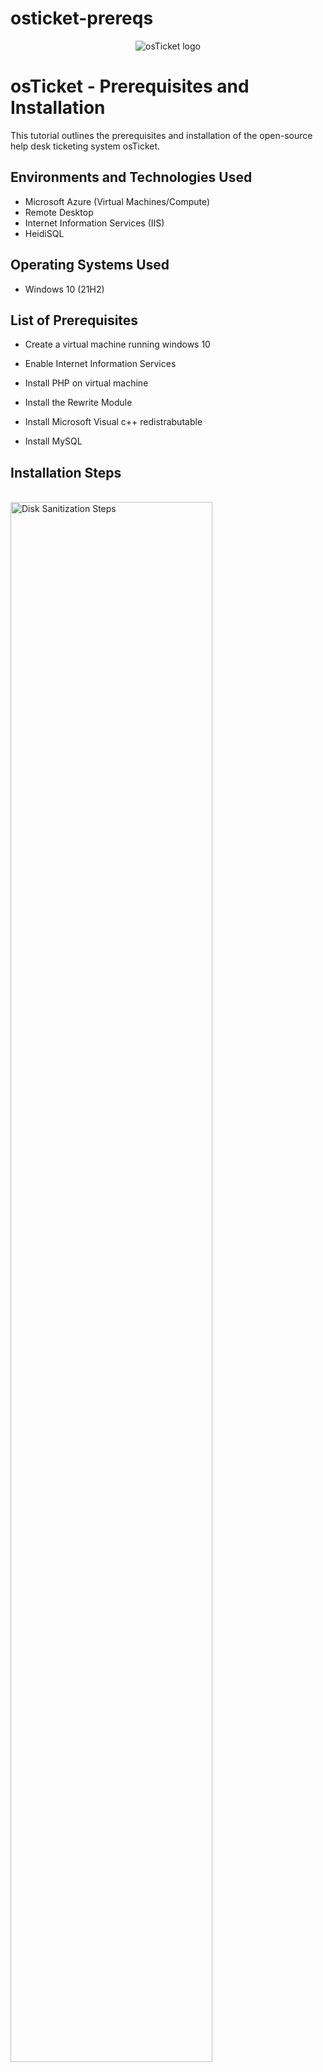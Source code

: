 # osticket-prereqs
<p align="center">
<img src="https://i.imgur.com/Clzj7Xs.png" alt="osTicket logo"/>
</p>

<h1>osTicket - Prerequisites and Installation</h1>
This tutorial outlines the prerequisites and installation of the open-source help desk ticketing system osTicket.<br />




<h2>Environments and Technologies Used</h2>

- Microsoft Azure (Virtual Machines/Compute)
- Remote Desktop
- Internet Information Services (IIS)
- HeidiSQL
<h2>Operating Systems Used </h2>

- Windows 10</b> (21H2)

<h2>List of Prerequisites</h2>

- Create a virtual machine running windows 10

- Enable Internet Information Services

- Install PHP on virtual machine 

- Install the Rewrite Module 

- Install Microsoft Visual c++ redistrabutable

- Install MySQL

<h2>Installation Steps</h2>
<br />
<img src="https://github.com/user-attachments/assets/4f8d22dc-2697-4ad3-87fc-c0eaf8357561" height="80%" width="80%" alt="Disk Sanitization Steps"/>
<p>
Set up a virtual machine with Windows 10. Make sure it has at least 2 CPUs and 16 GB of RAM.


</p>
<p>
<br />
<img src="https://github.com/user-attachments/assets/a2a1f876-5143-4dba-906e-3957a229ff87" height="80%" width="80%" alt="Disk Sanitization Steps"/>
<p>
Go to Control Panel and turn on Internet Information Services. After that, expand the World Wide Web Services section, then go to Application Development Features and make sure the CGI option is checked. Once that’s done, hit OK


</p>
</p>
<br />
<br />
<img src="https://github.com/user-attachments/assets/c1900d07-a59c-4aa0-b983-44c36b78b76c" height="80%" width="80%" alt="Disk Sanitization Steps"/>
<p>
Install PHP Manager for IIS 


</p>
<p>
<br />
<br />
<img src="https://github.com/user-attachments/assets/dd68f339-21bc-48ce-8595-0ee9805475dc" height="80%" width="80%" alt="Disk Sanitization Steps"/>
<p>
Install Rewrite Module 


</p>
<p>
<br />
<br />
<img src="https://github.com/user-attachments/assets/2cb935af-be02-4323-8557-94934d715aa1" height="80%" width="80%" alt="Disk Sanitization Steps"/>
<p>
Create the directory C:\PHP


</p>
<p>
<br />
<br />
<img src="https://github.com/user-attachments/assets/9c8a4c7c-f549-4465-bb8d-e0a802ab2392" height="80%" width="80%" alt="Disk Sanitization Steps">
<p>
Install Microsoft Visual C++ Redistrabutable 


</p>
<p>
<br />
<br />
<img src="https://github.com/user-attachments/assets/a2c0b57a-2e37-40a5-a2f5-b2e834a9b5ea" height="80%" width="80%" alt="Disk Sanitization Steps">
<p>
Install MySQL. Use the typical install option, and make sure you launch the MySQL Instance Configuration Wizard when it finishes.


</p>
<br />
<br />
<img src="https://github.com/user-attachments/assets/a6759635-1453-4834-a0d3-5e728d23bc0d" height="80%" width="80%" alt="Disk Sanitization Steps">
<p>
Setup your server using standard configuration 

  
</p>
<br />
<br />
<img src="https://github.com/user-attachments/assets/c1d7e90f-1ff0-4d9d-be3e-ccc15126ef86" height="80%" width="80%" alt="Disk Sanitization Steps">
<p>
Run IIS as an administrator

  
</p>
<br />
<br />
<img src="https://github.com/user-attachments/assets/ed37a292-fa41-4277-bff5-7bc9ad594103" height="80%" width="80%" alt="Disk Sanitization Steps">
<p>
Next, we’ll register PHP in IIS Manager. Just click "Register" and browse to wherever you saved PHP on your hard drive. Don’t forget to reload IIS when you’re done.


</p>
<br />
<br />
<img src="https://github.com/user-attachments/assets/021711e7-4a30-4393-ae59-d82213d1b2ce" height="80%" width="80%" alt="Disk Sanitization Steps">
<p>
Go ahead and extract the osTicket installation folder, then copy the upload folder into C:\inet\wwwroot.


</p>
<br />
<br />
<img src="https://github.com/user-attachments/assets/599e179c-96f3-479b-ae55-d23703cf5a5d" height="80%" width="80%" alt="Disk Sanitization Steps">
<p>
Rename the upload folder to osTicket then restart the ISS server 


</p>
<br />
<br />
<img src="https://github.com/user-attachments/assets/46dd667f-35b8-4172-ac5c-d42f8238862a" height="80%" width="80%" alt="Disk Sanitization Steps">
<p>
Head over to the osTicket folder in IIS. Once you're there, click Browse *.80 (http) on the right-hand side.


</p>
<br />
<br />
<img src="https://github.com/user-attachments/assets/c803bd8a-c5d5-4b1f-94c0-6c2140475911" height="80%" width="80%" alt="Disk Sanitization Steps">
<p>
This will open the osTicket installation page in your default browser. Before we jump into the install, we need to take care of a few things first.


</p>
<br />
<br />
<img src="https://github.com/user-attachments/assets/c9308543-0dd1-4a79-9819-4aa421498fc8" height="80%" width="80%" alt="Disk
Sanitization Steps">
<p>
Jump back into IIS and double-click the PHP Manager icon in the osTicket folder. Then click Enable or disable an extension.


</p>
<br />
<br />
<img src="https://github.com/user-attachments/assets/7e8224fa-fadf-4f86-a0db-05b5a29539cc" height="80%" width="80%" alt="Disk
Sanitization Steps">
</p>
Enable the following extensions: php_imap.dll, php_intl.dll, and php_opcache.dll. Once that’s done, go ahead and restart your server.


</p>
<br />
<br />
<img src="https://github.com/user-attachments/assets/166e552d-9067-4117-9556-1537fe65e5aa" height="80%" width="80%" alt="Disk
Sanitization Steps">
</p>
Go back and refresh the browser with the osTicket installation page. You should see all green check marks—don’t worry about the last two if they’re not green, they’re not needed for this setup.


</p>
<br />
<br />
<img src="https://github.com/user-attachments/assets/773c2574-7548-4e3a-90cd-a219084ce683" height="80%" width="80%" alt="Disk
Sanitization Steps">
</p>
Open up the osTicket folder on your computer and go into the include folder. Find the file called ost-sampleconfig.php and rename it to ost-config.php.


</p>
<br />
<br />
<img src="https://github.com/user-attachments/assets/d84b7d15-cd10-477a-89ed-70f47cc2c09b" height="80%" width="80%" alt="Disk
Sanitization Steps">
</p>
Right-click the file and go to Properties. Under the Security tab, click the Advanced button. First, disable inheritance, then remove all the existing permissions.


</p>
<br />
<br />
<img src="https://github.com/user-attachments/assets/942bc020-4290-49c4-977b-1b4458a1cac2" height="80%" width="80%" alt="Disk
Sanitization Steps">
</p>
Add permissions to Everyone as the principal.


</p>
<br />
<br />
<img src="https://github.com/user-attachments/assets/809e9ede-1c67-4242-a863-efada9f34bfa" height="80%" width="80%" alt="Disk
Sanitization Steps">
</p>
Give full control to everyone. Click ok. Click apply then click ok.


</p>
<br />
<br />
<img src="https://github.com/user-attachments/assets/9e23a8aa-891e-4a76-b49f-3bdc478cca5b" height="80%" width="80%" alt="Disk
Sanitization Steps">
</p>
Head back to the installation screen in your browser and fill out the first half of the setup page. Just make sure the admin email and the default email are two different addresses.


</p>
<br />
<br />
<img src="https://github.com/user-attachments/assets/d846cbbf-1963-4ed0-9211-b5b302109b3a" height="80%" width="80%" alt="Disk
Sanitization Steps">
</p>
Next up, we’re gonna install HeidiSQL. Just go with all the default settings during the install, and make sure to launch it once it’s done.


</p>
<br />
<br />
<img src="https://github.com/user-attachments/assets/fe8e7dde-2839-4bd1-8875-3259382d5f47" height="80%" width="80%" alt="Disk
Sanitization Steps">
</p>
Connect to the SQL server created in previously.


</p>
<br />
<br />
<img src="https://github.com/user-attachments/assets/38a69eb2-cb69-4928-ab85-c7b443d135b8" height="80%" width="80%" alt="Disk
Sanitization Steps">
</p>
Right click the Unnamed section on left column and create a new database called os ticket.


</p>
<br />
<br />
<img src="https://github.com/user-attachments/assets/bfffa257-8512-4a9e-90da-06dcb15788a9" height="80%" width="80%" alt="Disk
Sanitization Steps">
</p>
Enter the info from the osTicket database you just set up on the install page, then hit Install Now.


</p>
<br />
<br />
<img src="https://github.com/user-attachments/assets/997d4249-d640-4072-a42a-f1f8d0a5f758" height="80%" width="80%" alt="Disk
Sanitization Steps">
</p>
Installation is now complete and succesful now. 


</p>
<br />
<br />
<p>Admin/Analyst Login Page:</p>
<p><a href="http://localhost/osTicket/scp/login.php">http://localhost/osTicket/scp/login.php</a> </p>
<br />
<p>End Users osTicket URL:</p>
<p><a href="http://localhost/osTicket">http://localhost/osTicket</a> </p>


